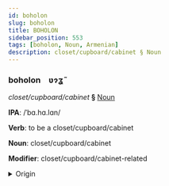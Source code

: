 ```yaml
---
id: boholon
slug: boholon
title: BOHOLON
sidebar_position: 553
tags: [boholon, Noun, Armenian]
description: closet/cupboard/cabinet § Noun
---
```


### boholon&emsp;<span kind="abugida">ʋɂʓ̃</span>

*closet/cupboard/cabinet* **§** [Noun](../../tags/Noun)

**IPA**: /ˈbɑ.hɑ.lɑn/

**Verb**: to be a closet/cupboard/cabinet

**Noun**: closet/cupboard/cabinet

**Modifier**: closet/cupboard/cabinet-related

<details>
    <summary>Origin</summary>
    Armenian պահարան paharan [pɑhɑˈɾɑn]<br/>
    <em>Armenian Language Family</em>
</details>